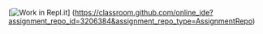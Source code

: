 [![Work in Repl.it](https://classroom.github.com/assets/work-in-replit-14baed9a392b3a25080506f3b7b6d57f295ec2978f6f33ec97e36a161684cbe9.svg)]
(https://classroom.github.com/online_ide?assignment_repo_id=3206384&assignment_repo_type=AssignmentRepo)
